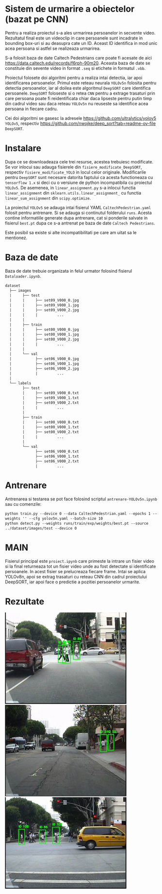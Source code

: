 # Sistem de urmarire a obiectelor (bazat pe CNN)
Pentru a realiza proiectul s-a ales urmarirea persoanelor in secvente video. Rezultatul final este un videoclip in care persoanele sunt incadrate in bounding box-uri si au deasupra cate un ID. Aceast ID identifica in mod unic acea persoana si astfel se realizeaza urmarirea.

S-a folosit baza de date Caltech Pedestrians care poate fi acesate de aici https://data.caltech.edu/records/f6rph-90m20. Aceasta baza de date se constituie din sevente video in format `.seq` si etichete in formatul `.vbb`.

Proiectul folosete doi algoritmi pentru a realiza intai detectia, iar apoi identificarea persoanelor. Primul este reteau neurala `YOLOv5n` folosita pentru detectia persoanelor, iar al doilea este algoritmul `DeepSORT` care identifica persoanele.
`DeepSORT` foloseste si o retea `CNN` pentru a extrage trasaturi prin care persoana poate fi reidentificata chiar daca lipseste pentru putin timp din cadrul video sau daca reteau `YOLOv5n` nu reuseste sa identifice acea persoana in fiecare cadru.

Cei doi algoritmi se gasesc la adresele https://github.com/ultralytics/yolov5 `YOLOv5`, respectiv https://github.com/nwojke/deep_sort?tab=readme-ov-file `DeepSORT`.

# Instalare
Dupa ce se downloadeaza cele trei resurse, acestea trebuiesc modificate. Se vor inlocui sau adauga fisierele din `fisiere_modificate_DeepSORT`, respectiv `fisiere_modificate_YOLO` in locul celor originale.
Modificarile pentru `DeepSORT` sunt necesare datorita faptului ca acesta functioneaza cu `tensorflow 1.x` si deci cu o versiune de python incompatibila cu proiectul `YOLOv5`.
De asemenea, in `linear_assignment.py` s-a inlocui functia `linear_assignment` din `sklearn.utils.linear_assignment_` cu functia `linear_sum_assignment` din `scipy.optimize`.

La proiectul `YOLOv5` se adauga intai fisierul YAML `CaltechPedestrian.yaml` folosit pentru antrenare. Si se adauga si continutul folderului `runs`. Acesta contine informatiile generate dupa antrenare, cat si ponderile salvate in fisierul `best.pt` dupa ce s-a antrenat pe baza de date `Caltech Pedestrians`.

Este posibil sa existe si alte incompatibilitati pe care am uitat sa le mentionez.

# Baza de date
Baza de date trebuie organizata in felul urmator folosind fisierul `Dataloader.ipynb`.
```
dataset
  ├── images
  |     ├── test
  |     |     ├── set09_V000_0.jpg
  |     |     ├── set09_V000_1.jpg
  |     |     ├── set09_V000_2.jpg
  |     |     |         ...
  |     |
  |     ├── train
  |     |     ├── set00_V000_0.jpg
  |     |     ├── set00_V000_1.jpg
  |     |     ├── set00_V000_2.jpg
  |     |     |         ...
  |     |
  |     └── val
  |           ├── set06_V000_0.jpg
  |           ├── set06_V000_1.jpg
  |           ├── set06_V000_2.jpg
  |           |         ...
  |
  └── labels
        ├── test
        |     ├── set09_V000_0.txt
        |     ├── set09_V000_1.txt
        |     ├── set09_V000_2.txt
        |     |         ...
        |
        ├── train
        |     ├── set00_V000_0.txt
        |     ├── set00_V000_1.txt
        |     ├── set00_V000_2.txt
        |     |         ...
        |
        └── val
              ├── set06_V000_0.txt
              ├── set06_V000_1.txt
              ├── set06_V000_2.txt
              |         ...
```

# Antrenare
Antrenarea si testarea se pot face folosind scriptul `antrenare-YOLOv5n.ipynb` sau cu comenzile:

```
python train.py --device 0 --data CaltechPedestrian.yaml --epochs 1 --weights '' --cfg yolov5n.yaml --batch-size 10
python detect.py --weights runs/train/exp/weights/best.pt --source ../dataset/images/test --device 0
```

# MAIN
Fisierul principal este `proiect.ipynb` care primeste la intrare un fisier video si la final returneaza tot un fisier video unde au fost detectate si identificate persoanele. In acest fisier se prelucreaza fiecare frame. Intai se aplica YOLOv8n, apoi se extrag trasaturi cu reteau CNN din cadrul proiectului DeepSORT, iar apoi face o predictie a pozitiei persoanelor urmarite.

# Rezultate
<img src="result/frames/1554.jpg" alt="Descriere" width="400">
<img src="result/frames/1148.jpg" alt="Descriere" width="400">
<img src="result/frames/1724.jpg" alt="Descriere" width="400">
